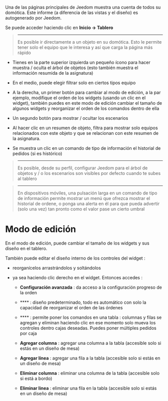 Una de las páginas principales de Jeedom muestra una cuenta de todos
su domótica. Este informe (a diferencia de las vistas y el diseño) es
autogenerado por Jeedom.

Se puede acceder haciendo clic en **Inicio → Tablero**

> ****
>
> Es posible ir directamente a un objeto en su domótica.
> Esto le permite tener solo el equipo que le interesa y
> así que carga la página más rápido

-   Tienes en la parte superior izquierda un pequeño ícono para hacer
    muestra / oculta el árbol de objetos (esto también muestra el
    información resumida de la asignatura)

-   En el medio, puede elegir filtrar solo en ciertos tipos
    equipo

-   A la derecha, un primer botón para cambiar al modo de edición, a la par
    ejemplo, modifique el orden de los widgets (usando un clic
    en el widget), también puedes en este modo de edición
    cambiar el tamaño de algunos widgets y reorganizar el orden de los comandos
    dentro de ella

-   Un segundo botón para mostrar / ocultar los escenarios

-   Al hacer clic en un resumen de objeto, filtra para mostrar solo
    equipos relacionados con este objeto y que se relacionan con este
    resumen de la asignatura.

-   Se muestra un clic en un comando de tipo de información
    el historial de pedidos (si es histórico)

> ****
>
> Es posible, desde su perfil, configurar Jeedom para
> el árbol de objetos y / o los escenarios son visibles por defecto
> cuando te subes al tablero

> ****
>
> En dispositivos móviles, una pulsación larga en un comando de tipo de información permite
> mostrar un menú que ofrezca mostrar el historial de
> ordene, o ponga una alerta en él para que pueda
> advertir (solo una vez) tan pronto como el valor pase un cierto umbral

Modo de edición 
============

En el modo de edición, puede cambiar el tamaño de los widgets y sus
diseño en el tablero.

También puede editar el diseño interno de los controles del widget
:

-   reorganícelos arrastrándolos y soltándolos

-   ya sea haciendo clic derecho en el widget. Entonces accedes :

    -   **Configuración avanzada** : da acceso a la configuración
        progreso de la orden

    -   **** : diseño predeterminado, todo es automático
        con solo la capacidad de reorganizar el orden de las órdenes

    -   **** : permite poner los comandos en una tabla :
        columnas y filas se agregan y eliminan haciendo clic
        en ese momento solo mueva los controles dentro
        cajas deseadas. Puedes poner múltiples pedidos por caja

    -   **Agregar columna** : agregar una columna a la tabla (accesible
        solo si estás en un diseño de mesa)

    -   **Agregar línea** : agregar una fila a la tabla (accesible
        solo si estás en un diseño de mesa)

    -   **Eliminar columna** : eliminar una columna de la tabla
        (accesible solo si está a bordo)

    -   **Eliminar linea** : eliminar una fila en la tabla (accesible
        solo si estás en un diseño de mesa)


